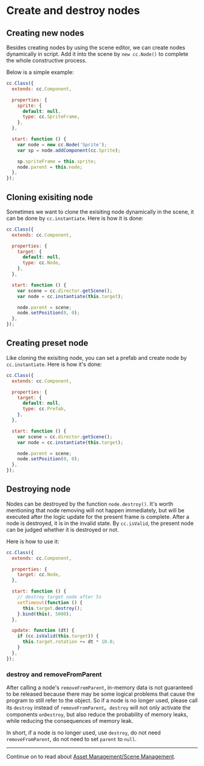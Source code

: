 # Create and destroy nodes

## Creating new nodes

Besides creating nodes by using the scene editor, we can create nodes dynamically in script. Add it into the scene by `new cc.Node()`
to complete the whole constructive process.

Below is a simple example:

```javascript
cc.Class({
  extends: cc.Component,

  properties: {
    sprite: {
      default: null,
      type: cc.SpriteFrame,
    },
  },

  start: function () {
    var node = new cc.Node('Sprite');
    var sp = node.addComponent(cc.Sprite);

    sp.spriteFrame = this.sprite;
    node.parent = this.node;
  },
});
```

## Cloning exisiting node

Sometimes we want to clone the exisiting node dynamically in the scene, it can be done by `cc.instantiate`. Here is how it is done:

```javascript
cc.Class({
  extends: cc.Component,

  properties: {
    target: {
      default: null,
      type: cc.Node,
    },
  },

  start: function () {
    var scene = cc.director.getScene();
    var node = cc.instantiate(this.target);

    node.parent = scene;
    node.setPosition(0, 0);
  },
});
```

## Creating preset node

Like cloning the exisiting node, you can set a prefab and create node by `cc.instantiate`. Here is how it's done:

```javascript
cc.Class({
  extends: cc.Component,

  properties: {
    target: {
      default: null,
      type: cc.Prefab,
    },
  },

  start: function () {
    var scene = cc.director.getScene();
    var node = cc.instantiate(this.target);

    node.parent = scene;
    node.setPosition(0, 0);
  },
});
```

## Destroying node

Nodes can be destroyed by the function `node.destroy()`. It's worth mentioning that node removing will not happen immediately, but
will be executed after the logic update for the present frame is complete. After a node is destroyed, it is in the invalid state. By `cc.isValid`, the present node can be judged whether it is destroyed or not.

Here is how to use it:

```javascript
cc.Class({
  extends: cc.Component,

  properties: {
    target: cc.Node,
  },

  start: function () {
    // destroy target node after 5s
    setTimeout(function () {
      this.target.destroy();
    }.bind(this), 5000);
  },

  update: function (dt) {
    if (cc.isValid(this.target)) {
      this.target.rotation += dt * 10.0;
    }
  },
});
```

### destroy and removeFromParent

After calling a node's `removeFromParent`, in-memory data is not guaranteed to be released because there may be some logical problems that cause the program to still refer to the object. So if a node is no longer used, please call its `destroy` instead of `removeFromParent`。`destroy` will not only activate the components `onDestroy`, but also reduce the probability of memory leaks, while reducing the consequences of memory leak.

In short, if a node is no longer used, use `destroy`, do not need `removeFromParent`, do not need to set `parent` to `null`.

---

Continue on to read about [Asset Management/Scene Management](scene-managing.md).
